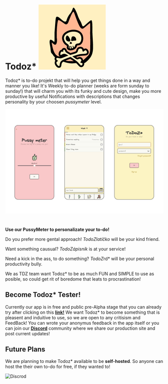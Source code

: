 
# Todoz* ![Logo](/Images/Logo.png)


Todoz* is to-do projekt that will help you get things done in a way and manner you like! It's Weekly to-do planner (weeks are form sunday to sunday!) that will charm you with its funky and cute design, make you more productive by useful Notifications with descriptions that changes personality by your choosen *pussymeter* level.

![Showcase](/Images/Showcase.png)

#

**Use our PussyMeter to personalizate your to-do!**

Do you prefer more gental approach! *TodoZlatíčko* will be your kind friend.

Want something causual? *TodoZápisník* is at your service!

Need a kick in the ass, to do something? *TodoZ*rd* will be your personal productivity bully.

We as TDZ team want Todoz* to be as much FUN and SIMPLE to use as posible, so could get rit of boredome that leats to procrastination!

## Become Todoz* Tester!

Currently our app is in free and public pre-Alpha stage that you can already try after clicking on this **[link!](https://todoz.gfapp.eu/)**
We want Todoz* to become something that is pleasent and induitive to use, so we are open to any critisism and FeedBack! You can wrote your anonymus feedback in the app itself or you can join our **[Discord]()** community where we share our production site and post current updates!
## Future Plans
We are planning to make Todoz* available to be **self-hosted**. So anyone can host the their own to-do for free, if they wanted to!

![Discrod](/Images/Discrod.png)


